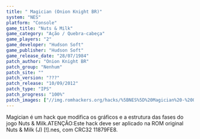 ```yaml
---
title: " Magician (Onion Knight BR)"
system: "NES"
platform: "Console"
game_title: "Nuts & Milk"
game_category: "Ação / Quebra-cabeça"
game_players: "2"
game_developer: "Hudson Soft"
game_publisher: "Hudson Soft"
game_release_date: "28/07/1984"
patch_author: "Onion Knight BR"
patch_group: "Nenhum"
patch_site: ""
patch_version: "???"
patch_release: "10/09/2012"
patch_type: "IPS"
patch_progress: "100%"
patch_images: ["//img.romhackers.org/hacks/%5BNES%5D%20Magician%20-%20Onion%20Knight%20BR%20-%201.png","//img.romhackers.org/hacks/%5BNES%5D%20Magician%20-%20Onion%20Knight%20BR%20-%202.png","//img.romhackers.org/hacks/%5BNES%5D%20Magician%20-%20Onion%20Knight%20BR%20-%203.png"]
---
```

Magician é um hack que modifica os gráficos e a estrutura das fases do jogo Nuts & Milk.ATENÇÃO:Este hack deve ser aplicado na ROM original Nuts & Milk (J) [!].nes, com CRC32 11879FE8.